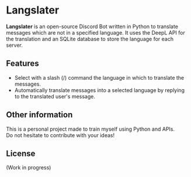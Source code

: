 # Langslater

**Langslater** is an open-source Discord Bot written in Python to translate messages which are not in a specified language. It uses the DeepL API for the translation and an SQLite database to store the language for each server.

## Features
* Select with a slash (/) command the language in which to translate the messages.
* Automatically translate messages into a selected language by replying to the translated user's message.

## Other information
This is a personal project made to train myself using Python and APIs. \
Do not hesitate to contribute with your ideas!

## License
(Work in progress)
